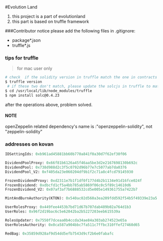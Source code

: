 #Evolution Land

1. this project is a part of evolutionland
2. this part is based on truffle framework


###Contributor notice
please add the following files in .gitignore:
- package*.json
- truffle*.js

### tips for truffle
> for mac user only
```bash
# check  if the solidity version in truffle match the one in contracts
$ truffle version
 # if these two don't match, please update the solcjs in truffle to match them
$ cd /usr/local/lib/node_modules/truffle
$ npm install solc@0.4.23
```

after the operations above, problem solved.

#### NOTE
openZeppelin related dependency's name is :"openzeppelin-solidity", not "zeppelin-solidity"


### addresses on kovan
```python
IDSettingIds: 0xb961ad45881bb60b770a841f0a30d7f62ef30f06

DividendPoolProxy: 0x66f81b6126a45f46aa5be3d2e2167698130b692c
DividendPool: 0x738d988d2c3f5c0792d96b77e7c5077ab7da0376
DividendPool_V2: 0xf405da23e060204df9b1f2c71a8c4fcd79145930

FrozenDividendProxy: 0xd2311e7b1f1df0f177d4b2b1134e91d16fce024f
FrozenDividend: 0xdbcfd1cf5a4bb785ab5869f06c0c5f89c14610d6
FrozenDividend_V2: 0x07af3af7b6888532cd5e005e149361755a7422b7

MintAndBurnAuthority(KTON): 0x540ac02d560a3ea209fdd592f54b5f49339e23a5

UserRolesProxy: 0x449fee4453b7bd71d67b707dab489b02a764d1b3
UserRoles: 0x96f2d19bac6c5e62042ba2b5227203eeb615539a

RolesUpdater: 0x7550f7dceaa0b4ccda34ae84a303ab274523e65a
UserRolesAuthority: 0x0ca587a904bbc7fa511c7ffbc310ffef27460d65

RedBag: 0x35859d928af9d54dd5efb7543d9cf2b6e0fabafc

```